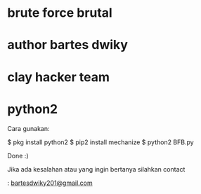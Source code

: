# brute force brutal
# author bartes dwiky
# clay hacker team
# python2

Cara gunakan:

$ pkg install python2
$ pip2 install mechanize
$ python2 BFB.py

Done :)

Jika ada kesalahan atau yang ingin bertanya silahkan contact

: bartesdwiky201@gmail.com

